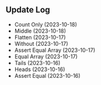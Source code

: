## Update Log
- Count Only (2023-10-18)
- Middle (2023-10-18)
- Flatten (2023-10-17)
- Without (2023-10-17)
- Assert Equal Array (2023-10-17)
- Equal Array (2023-10-17)
- Tails (2023-10-16)
- Heads (2023-10-16)
- Assert Equal (2023-10-16)
